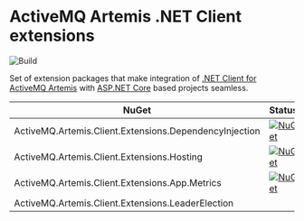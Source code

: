# ActiveMQ Artemis .NET Client extensions

![Build](https://github.com/Havret/activemq-artemis-extensions-aspnetcore/workflows/Build/badge.svg)

Set of extension packages that make integration of [.NET Client for ActiveMQ Artemis](https://github.com/Havret/dotnet-activemq-artemis-client) with [ASP.NET Core](https://github.com/dotnet/aspnetcore) based projects seamless.

|NuGet|Status|
|------|-------------|
|ActiveMQ.Artemis.Client.Extensions.DependencyInjection|[![NuGet](https://img.shields.io/nuget/vpre/Unofficial.ActiveMQ.Artemis.Client.Extensions.DependencyInjection.svg)](https://www.nuget.org/packages/Unofficial.ActiveMQ.Artemis.Client.Extensions.DependencyInjection/)
|ActiveMQ.Artemis.Client.Extensions.Hosting |[![NuGet](https://img.shields.io/nuget/vpre/Unofficial.ActiveMQ.Artemis.Client.Extensions.Hosting.svg)](https://www.nuget.org/packages/Unofficial.ActiveMQ.Artemis.Client.Extensions.Hosting/)
|ActiveMQ.Artemis.Client.Extensions.App.Metrics |[![NuGet](https://img.shields.io/nuget/vpre/Unofficial.ActiveMQ.Artemis.Client.Extensions.App.Metrics.svg)](https://www.nuget.org/packages/Unofficial.ActiveMQ.Artemis.Client.Extensions.App.Metrics/)
|ActiveMQ.Artemis.Client.Extensions.LeaderElection |

